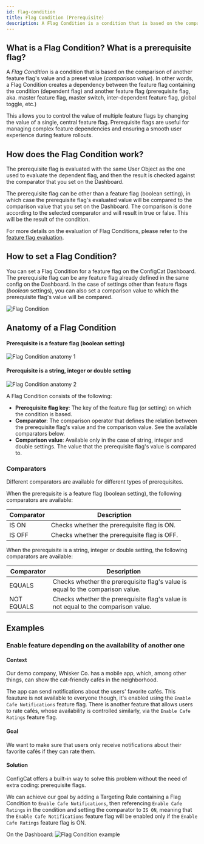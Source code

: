 ```yaml
---
id: flag-condition
title: Flag Condition (Prerequisite)
description: A Flag Condition is a condition that is based on the comparison of another feature flag's value and a preset value (comparison value).
---
```


## What is a Flag Condition? What is a prerequisite flag?

A *Flag Condition* is a condition that is based on the comparison of another feature flag's value and a preset value (*comparison value*). In other words, a Flag Condition creates a dependency between the feature flag containing the condition (dependent flag) and another feature flag (prerequisite flag, aka. master feature flag, master switch, inter-dependent feature flag, global toggle, etc.)

This allows you to control the value of multiple feature flags by changing the value of a single, central feature flag. Prerequisite flags are useful for managing complex feature dependencies and ensuring a smooth user experience during feature rollouts.

## How does the Flag Condition work?

The prerequisite flag is evaluated with the same User Object as the one used to evaluate the dependent flag, and then the result is checked against the comparator that you set on the Dashboard. 

The prerequisite flag can be other than a feature flag (boolean setting), in which case the prerequisite flag's evaluated value will be compared to the comparison value that you set on the Dashboard. The comparison is done according to the selected comparator and will result in true or false. This will be the result of the condition.

For more details on the evaluation of Flag Conditions, please refer to the [feature flag evaluation](../../feature-flag-evaluation).

## How to set a Flag Condition?

You can set a Flag Condition for a feature flag on the ConfigCat Dashboard. The prerequisite flag can be any feature flag already defined in the same config on the Dashboard. In the case of settings other than feature flags (*boolean* settings), you can also set a comparison value to which the prerequisite flag's value will be compared.

![Flag Condition](/assets/targeting/targeting-rule/flag-condition/flag-condition.jpg)

## Anatomy of a Flag Condition

#### Prerequisite is a feature flag (boolean setting)
![Flag Condition anatomy 1](/assets/targeting/targeting-rule/flag-condition/flag-condition-anatomy1.jpg)

#### Prerequisite is a string, integer or double setting
![Flag Condition anatomy 2](/assets/targeting/targeting-rule/flag-condition/flag-condition-anatomy2.jpg)

A Flag Condition consists of the following: 

- **Prerequisite flag key**: The key of the feature flag (or setting) on which the condition is based.
- **Comparator**: The comparison operator that defines the relation between the prerequisite flag's value and the comparison value. See the available comparators below.
- **Comparison value**: Available only in the case of string, integer and double settings. The value that the prerequisite flag's value is compared to.

### Comparators

Different comparators are available for different types of prerequisites.

When the prerequisite is a feature flag (boolean setting), the following comparators are available:

| Comparator | Description                                           |
| ---------- | ----------------------------------------------------- |
| IS ON      | Checks whether the prerequisite flag is ON.  |
| IS OFF     | Checks whether the prerequisite flag is OFF. |

When the prerequisite is a string, integer or double setting, the following comparators are available:

| Comparator | Description                                                                                 |
| -----------| ------------------------------------------------------------------------------------------- |
| EQUALS     | Checks whether the prerequisite flag's value is equal to the comparison value.     |
| NOT EQUALS | Checks whether the prerequisite flag's value is not equal to the comparison value. |

## Examples

### Enable feature depending on the availability of another one

#### Context
Our demo company, Whisker Co. has a mobile app, which, among other things, can show the cat-friendly cafés in the neighborhood.

The app can send notifications about the users' favorite cafés. This feauture is not available to everyone though, it's enabled using the `Enable Cafe Notifications` feature flag.
There is another feature that allows users to rate cafés, whose availability is controlled similarly, via the `Enable Cafe Ratings` feature flag.

#### Goal
We want to make sure that users only receive notifications about their favorite cafés if they can rate them.

#### Solution
ConfigCat offers a built-in way to solve this problem without the need of extra coding: prerequisite flags.

We can achieve our goal by adding a Targeting Rule containing a Flag Condition to `Enable Cafe Notifications`, then referencing `Enable Cafe Ratings` in the condition and setting the comparator to `IS ON`, meaning that the `Enable Cafe Notifications` feature flag will be enabled only if the `Enable Cafe Ratings` feature flag is ON.

On the Dashboard:
![Flag Condition example](/assets/targeting/targeting-rule/flag-condition/flag-condition-example.jpg)